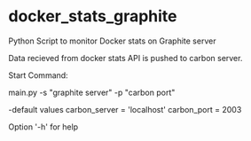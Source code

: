 # docker_stats_graphite
Python Script to monitor Docker stats on Graphite server

Data recieved from docker stats API is pushed to carbon server.


Start Command:

main.py -s "graphite server" -p "carbon port"

-default values
 carbon_server = 'localhost'
 carbon_port = 2003

Option '-h' for help

